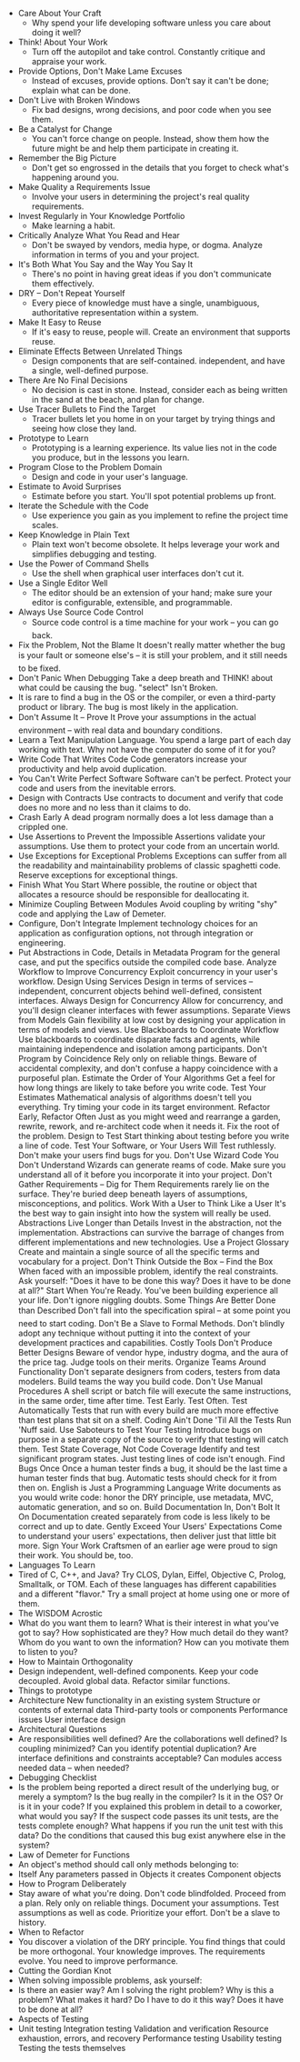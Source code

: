- Care About Your Craft
	- Why spend your life developing software unless you care about doing it well?
- Think! About Your Work
	- Turn off the autopilot and take control. Constantly critique and appraise your work.
- Provide Options, Don't Make Lame Excuses
	- Instead of excuses, provide options. Don't say it can't be done; explain what can be done.
- Don't Live with Broken Windows
	- Fix bad designs, wrong decisions, and poor code when you see them.
- Be a Catalyst for Change
	- You can't force change on people. Instead, show them how the future might be and help them participate in creating it.
- Remember the Big Picture
	- Don't get so engrossed in the details that you forget to check what's happening around you.
- Make Quality a Requirements Issue
	- Involve your users in determining the project's real quality requirements.
- Invest Regularly in Your Knowledge Portfolio
	- Make learning a habit.
- Critically Analyze What You Read and Hear
	- Don't be swayed by vendors, media hype, or dogma. Analyze information in terms of you and your project.
- It's Both What You Say and the Way You Say It
	- There's no point in having great ideas if you don't communicate them effectively.
- DRY – Don't Repeat Yourself
	- Every piece of knowledge must have a single, unambiguous, authoritative representation within a system.
- Make It Easy to Reuse
	- If it's easy to reuse, people will. Create an environment that supports reuse.
- Eliminate Effects Between Unrelated Things
	- Design components that are self-contained. independent, and have a single, well-defined purpose.
- There Are No Final Decisions
	- No decision is cast in stone. Instead, consider each as being written in the sand at the beach, and plan for change.
- Use Tracer Bullets to Find the Target
	- Tracer bullets let you home in on your target by trying things and seeing how close they land.
- Prototype to Learn
	- Prototyping is a learning experience. Its value lies not in the code you produce, but in the lessons you learn.
- Program Close to the Problem Domain
	- Design and code in your user's language.
- Estimate to Avoid Surprises
	- Estimate before you start. You'll spot potential problems up front.
- Iterate the Schedule with the Code
	- Use experience you gain as you implement to refine the project time scales.
- Keep Knowledge in Plain Text
	- Plain text won't become obsolete. It helps leverage your work and simplifies debugging and testing.
- Use the Power of Command Shells
	- Use the shell when graphical user interfaces don't cut it.
- Use a Single Editor Well
	- The editor should be an extension of your hand; make sure your editor is configurable, extensible, and programmable.
- Always Use Source Code Control
	- Source code control is a time machine for your work – you can go back.
- Fix the Problem, Not the Blame
  It doesn't really matter whether the bug is your fault or someone else's – it is still your problem, and it still needs to be fixed.
- Don't Panic When Debugging
  Take a deep breath and THINK! about what could be causing the bug.
  "select" Isn't Broken.
- It is rare to find a bug in the OS or the compiler, or even a third-party product or library. The bug is most likely in the application.
- Don't Assume It – Prove It
  Prove your assumptions in the actual environment – with real data and boundary conditions.
- Learn a Text Manipulation Language.
  You spend a large part of each day working with text. Why not have the computer do some of it for you?
- Write Code That Writes Code
  Code generators increase your productivity and help avoid duplication.
- You Can't Write Perfect Software
  Software can't be perfect. Protect your code and users from the inevitable errors.
- Design with Contracts
  Use contracts to document and verify that code does no more and no less than it claims to do.
- Crash Early
  A dead program normally does a lot less damage than a crippled one.
- Use Assertions to Prevent the Impossible
  Assertions validate your assumptions. Use them to protect your code from an uncertain world.
- Use Exceptions for Exceptional Problems
  Exceptions can suffer from all the readability and maintainability problems of classic spaghetti code. Reserve exceptions for exceptional things.
- Finish What You Start
  Where possible, the routine or object that allocates a resource should be responsible for deallocating it.
- Minimize Coupling Between Modules
  Avoid coupling by writing "shy" code and applying the Law of Demeter.
- Configure, Don't Integrate
  Implement technology choices for an application as configuration options, not through integration or engineering.
- Put Abstractions in Code, Details in Metadata
  Program for the general case, and put the specifics outside the compiled code base.
  Analyze Workflow to Improve Concurrency
  Exploit concurrency in your user's workflow.
  Design Using Services
  Design in terms of services – independent, concurrent objects behind well-defined, consistent interfaces.
  Always Design for Concurrency
  Allow for concurrency, and you'll design cleaner interfaces with fewer assumptions.
  Separate Views from Models
  Gain flexibility at low cost by designing your application in terms of models and views.
  Use Blackboards to Coordinate Workflow
  Use blackboards to coordinate disparate facts and agents, while maintaining independence and isolation among participants.
  Don't Program by Coincidence
  Rely only on reliable things. Beware of accidental complexity, and don't confuse a happy coincidence with a purposeful plan.
  Estimate the Order of Your Algorithms
  Get a feel for how long things are likely to take before you write code.
  Test Your Estimates
  Mathematical analysis of algorithms doesn't tell you everything. Try timing your code in its target environment.
  Refactor Early, Refactor Often
  Just as you might weed and rearrange a garden, rewrite, rework, and re-architect code when it needs it. Fix the root of the problem.
  Design to Test
  Start thinking about testing before you write a line of code.
  Test Your Software, or Your Users Will
  Test ruthlessly. Don't make your users find bugs for you.
  Don't Use Wizard Code You Don't Understand
  Wizards can generate reams of code. Make sure you understand all of it before you incorporate it into your project.
  Don't Gather Requirements – Dig for Them
  Requirements rarely lie on the surface. They're buried deep beneath layers of assumptions, misconceptions, and politics.
  Work With a User to Think Like a User
  It's the best way to gain insight into how the system will really be used.
  Abstractions Live Longer than Details
  Invest in the abstraction, not the implementation. Abstractions can survive the barrage of changes from different implementations and new technologies.
  Use a Project Glossary
  Create and maintain a single source of all the specific terms and vocabulary for a project.
  Don't Think Outside the Box – Find the Box
  When faced with an impossible problem, identify the real constraints. Ask yourself: "Does it have to be done this way? Does it have to be done at all?"
  Start When You're Ready.
  You've been building experience all your life. Don't ignore niggling doubts.
  Some Things Are Better Done than Described
  Don't fall into the specification spiral – at some point you need to start coding.
  Don't Be a Slave to Formal Methods.
  Don't blindly adopt any technique without putting it into the context of your development practices and capabilities.
  Costly Tools Don't Produce Better Designs
  Beware of vendor hype, industry dogma, and the aura of the price tag. Judge tools on their merits.
  Organize Teams Around Functionality
  Don't separate designers from coders, testers from data modelers. Build teams the way you build code.
  Don't Use Manual Procedures
  A shell script or batch file will execute the same instructions, in the same order, time after time.
  Test Early. Test Often. Test Automatically
  Tests that run with every build are much more effective than test plans that sit on a shelf.
  Coding Ain't Done 'Til All the Tests Run
  'Nuff said.
  Use Saboteurs to Test Your Testing
  Introduce bugs on purpose in a separate copy of the source to verify that testing will catch them.
  Test State Coverage, Not Code Coverage
  Identify and test significant program states. Just testing lines of code isn't enough.
  Find Bugs Once
  Once a human tester finds a bug, it should be the last time a human tester finds that bug. Automatic tests should check for it from then on.
  English is Just a Programming Language
  Write documents as you would write code: honor the DRY principle, use metadata, MVC, automatic generation, and so on.
  Build Documentation In, Don't Bolt It On
  Documentation created separately from code is less likely to be correct and up to date.
  Gently Exceed Your Users' Expectations
  Come to understand your users' expectations, then deliver just that little bit more.
  Sign Your Work
  Craftsmen of an earlier age were proud to sign their work. You should be, too.
- Languages To Learn
- Tired of C, C++, and Java? Try CLOS, Dylan, Eiffel, Objective C, Prolog, Smalltalk, or TOM. Each of these languages has different capabilities and a different "flavor." Try a small project at home using one or more of them.
- The WISDOM Acrostic
- What do you want them to learn?
  What is their interest in what you've got to say?
  How sophisticated are they?
  How much detail do they want?
  Whom do you want to own the information?
  How can you motivate them to listen to you?
- How to Maintain Orthogonality
- Design independent, well-defined components.
  Keep your code decoupled.
  Avoid global data.
  Refactor similar functions.
- Things to prototype
- Architecture
  New functionality in an existing system
  Structure or contents of external data
  Third-party tools or components
  Performance issues
  User interface design
- Architectural Questions
- Are responsibilities well defined?
  Are the collaborations well defined?
  Is coupling minimized?
  Can you identify potential duplication?
  Are interface definitions and constraints acceptable?
  Can modules access needed data – when needed?
- Debugging Checklist
- Is the problem being reported a direct result of the underlying bug, or merely a symptom?
  Is the bug really in the compiler? Is it in the OS? Or is it in your code?
  If you explained this problem in detail to a coworker, what would you say?
  If the suspect code passes its unit tests, are the tests complete enough? What happens if you run the unit test with this data?
  Do the conditions that caused this bug exist anywhere else in the system?
- Law of Demeter for Functions
- An object's method should call only methods belonging to:
- Itself
  Any parameters passed in
  Objects it creates
  Component objects
- How to Program Deliberately
- Stay aware of what you're doing.
  Don't code blindfolded.
  Proceed from a plan.
  Rely only on reliable things.
  Document your assumptions.
  Test assumptions as well as code.
  Prioritize your effort.
  Don't be a slave to history.
- When to Refactor
- You discover a violation of the DRY principle.
  You find things that could be more orthogonal.
  Your knowledge improves.
  The requirements evolve.
  You need to improve performance.
- Cutting the Gordian Knot
- When solving impossible problems, ask yourself:
- Is there an easier way?
  Am I solving the right problem?
  Why is this a problem?
  What makes it hard?
  Do I have to do it this way?
  Does it have to be done at all?
- Aspects of Testing
- Unit testing
  Integration testing
  Validation and verification
  Resource exhaustion, errors, and recovery
  Performance testing
  Usability testing
  Testing the tests themselves
